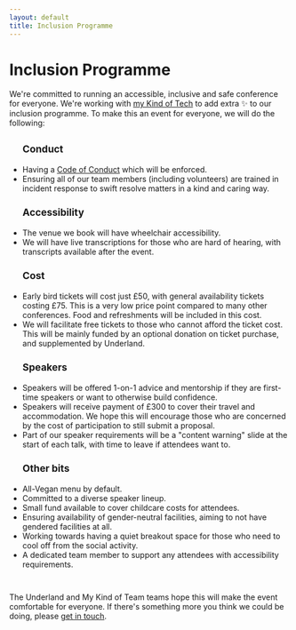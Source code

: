 ```yaml
---
layout: default
title: Inclusion Programme
---
```


<div class="content w">
  <h1 class="title">Inclusion Programme</h1>
  <p>We're committed to running an accessible, inclusive and safe conference for everyone. We're working with <a href="http://mykindof.tech/">my Kind of Tech</a> to add extra ✨ to our inclusion programme. To make this an event for everyone, we will do the following:</p>
  <ul>
    <h3>Conduct</h3>
    <li>Having a <a href="/conduct">Code of Conduct</a> which will be enforced.</li>
    <li>Ensuring all of our team members (including volunteers) are trained in incident response to swift resolve matters in a kind and caring way.</li>
    <h3>Accessibility</h3>
    <li>The venue we book will have wheelchair accessibility.</li>
    <li>We will have live transcriptions for those who are hard of hearing, with transcripts available after the event.</li>
    <h3>Cost</h3>
    <li>Early bird tickets will cost just £50, with general availability tickets costing £75. This is a very low price point compared to many other conferences. Food and refreshments will be included in this cost.</li>
    <li>We will facilitate free tickets to those who cannot afford the ticket cost. This will be mainly funded by an optional donation on ticket purchase, and supplemented by Underland.</li>
    <h3>Speakers</h3>
    <li>Speakers will be offered 1-on-1 advice and mentorship if they are first-time speakers or want to otherwise build confidence.</li>
    <li>Speakers will receive payment of £300 to cover their travel and accommodation. We hope this will encourage those who are concerned by the cost of participation to still submit a proposal.</li>
    <li>Part of our speaker requirements will be a "content warning" slide at the start of each talk, with time to leave if attendees want to.</li>
    <h3>Other bits</h3>
    <li>All-Vegan menu by default.</li>
    <li>Committed to a diverse speaker lineup.</li>
    <li>Small fund available to cover childcare costs for attendees.</li>
    <li>Ensuring availability of gender-neutral facilities, aiming to not have gendered facilities at all.</li>
    <li>Working towards having a quiet breakout space for those who need to cool off from the social activity.</li>
    <li>A dedicated team member to support any attendees with accessibility requirements.</li>
  </ul>
  <p>The Underland and My Kind of Team teams hope this will make the event comfortable for everyone. If there's something more you think we could be doing, please <a href="mailto:yougotthis@underland.xyz">get in touch</a>.</p>
</div>

<style>
  h3 {
    font-size: 1.25em;
    color: var(--dark);
  }
  ul {
    margin-top: 2em;
    padding-bottom: 2em;
  }
</style>